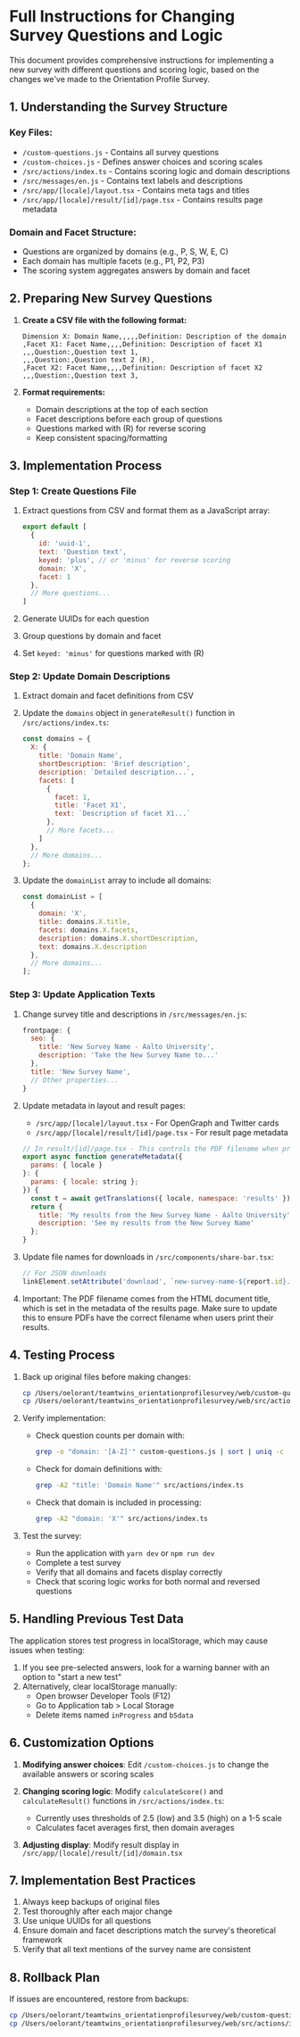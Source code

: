 # Full Instructions for Changing Survey Questions and Logic

This document provides comprehensive instructions for implementing a new survey with different questions and scoring logic, based on the changes we've made to the Orientation Profile Survey.

## 1. Understanding the Survey Structure

### Key Files:
- `/custom-questions.js` - Contains all survey questions
- `/custom-choices.js` - Defines answer choices and scoring scales
- `/src/actions/index.ts` - Contains scoring logic and domain descriptions
- `/src/messages/en.js` - Contains text labels and descriptions
- `/src/app/[locale]/layout.tsx` - Contains meta tags and titles
- `/src/app/[locale]/result/[id]/page.tsx` - Contains results page metadata

### Domain and Facet Structure:
- Questions are organized by domains (e.g., P, S, W, E, C)
- Each domain has multiple facets (e.g., P1, P2, P3)
- The scoring system aggregates answers by domain and facet

## 2. Preparing New Survey Questions

1. **Create a CSV file with the following format:**
   ```
   Dimension X: Domain Name,,,,,Definition: Description of the domain
   ,Facet X1: Facet Name,,,,Definition: Description of facet X1
   ,,,Question:,Question text 1,
   ,,,Question:,Question text 2 (R),
   ,Facet X2: Facet Name,,,,Definition: Description of facet X2
   ,,,Question:,Question text 3,
   ```

2. **Format requirements:**
   - Domain descriptions at the top of each section
   - Facet descriptions before each group of questions
   - Questions marked with (R) for reverse scoring
   - Keep consistent spacing/formatting

## 3. Implementation Process

### Step 1: Create Questions File
1. Extract questions from CSV and format them as a JavaScript array:
   ```javascript
   export default [
     {
       id: 'uuid-1',
       text: 'Question text',
       keyed: 'plus', // or 'minus' for reverse scoring
       domain: 'X',
       facet: 1
     },
     // More questions...
   ]
   ```

2. Generate UUIDs for each question
3. Group questions by domain and facet
4. Set `keyed: 'minus'` for questions marked with (R)

### Step 2: Update Domain Descriptions
1. Extract domain and facet definitions from CSV
2. Update the `domains` object in `generateResult()` function in `/src/actions/index.ts`:
   ```javascript
   const domains = {
     X: {
       title: 'Domain Name',
       shortDescription: 'Brief description',
       description: `Detailed description...`,
       facets: [
         {
           facet: 1,
           title: 'Facet X1',
           text: `Description of facet X1...`
         },
         // More facets...
       ]
     },
     // More domains...
   };
   ```

3. Update the `domainList` array to include all domains:
   ```javascript
   const domainList = [
     { 
       domain: 'X',
       title: domains.X.title, 
       facets: domains.X.facets,
       description: domains.X.shortDescription,
       text: domains.X.description
     },
     // More domains...
   ];
   ```

### Step 3: Update Application Texts
1. Change survey title and descriptions in `/src/messages/en.js`:
   ```javascript
   frontpage: {
     seo: {
       title: 'New Survey Name - Aalto University',
       description: 'Take the New Survey Name to...'
     },
     title: 'New Survey Name',
     // Other properties...
   }
   ```

2. Update metadata in layout and result pages:
   - `/src/app/[locale]/layout.tsx` - For OpenGraph and Twitter cards
   - `/src/app/[locale]/result/[id]/page.tsx` - For result page metadata
   
   ```javascript
   // In result/[id]/page.tsx - This controls the PDF filename when printing
   export async function generateMetadata({
     params: { locale }
   }: {
     params: { locale: string };
   }) {
     const t = await getTranslations({ locale, namespace: 'results' });
     return {
       title: 'My results from the New Survey Name - Aalto University',
       description: 'See my results from the New Survey Name'
     };
   }
   ```

3. Update file names for downloads in `/src/components/share-bar.tsx`:
   ```javascript
   // For JSON downloads
   linkElement.setAttribute('download', `new-survey-name-${report.id}.json`);
   ```

4. Important: The PDF filename comes from the HTML document title, which is set in the metadata of the results page. Make sure to update this to ensure PDFs have the correct filename when users print their results.

## 4. Testing Process

1. Back up original files before making changes:
   ```bash
   cp /Users/oelorant/teamtwins_orientationprofilesurvey/web/custom-questions.js /Users/oelorant/teamtwins_orientationprofilesurvey/web/custom-questions.js.bak
   cp /Users/oelorant/teamtwins_orientationprofilesurvey/web/src/actions/index.ts /Users/oelorant/teamtwins_orientationprofilesurvey/web/src/actions/index.ts.bak
   ```

2. Verify implementation:
   - Check question counts per domain with: 
     ```bash
     grep -o "domain: '[A-Z]'" custom-questions.js | sort | uniq -c
     ```
   - Check for domain definitions with:
     ```bash
     grep -A2 "title: 'Domain Name'" src/actions/index.ts
     ```
   - Check that domain is included in processing:
     ```bash
     grep -A2 "domain: 'X'" src/actions/index.ts
     ```

3. Test the survey:
   - Run the application with `yarn dev` or `npm run dev`
   - Complete a test survey
   - Verify that all domains and facets display correctly
   - Check that scoring logic works for both normal and reversed questions

## 5. Handling Previous Test Data

The application stores test progress in localStorage, which may cause issues when testing:

1. If you see pre-selected answers, look for a warning banner with an option to "start a new test"
2. Alternatively, clear localStorage manually:
   - Open browser Developer Tools (F12)
   - Go to Application tab > Local Storage
   - Delete items named `inProgress` and `b5data`

## 6. Customization Options

1. **Modifying answer choices**: Edit `/custom-choices.js` to change the available answers or scoring scales

2. **Changing scoring logic**: Modify `calculateScore()` and `calculateResult()` functions in `/src/actions/index.ts`:
   - Currently uses thresholds of 2.5 (low) and 3.5 (high) on a 1-5 scale
   - Calculates facet averages first, then domain averages

3. **Adjusting display**: Modify result display in `/src/app/[locale]/result/[id]/domain.tsx`

## 7. Implementation Best Practices

1. Always keep backups of original files
2. Test thoroughly after each major change
3. Use unique UUIDs for all questions
4. Ensure domain and facet descriptions match the survey's theoretical framework
5. Verify that all text mentions of the survey name are consistent

## 8. Rollback Plan

If issues are encountered, restore from backups:
```bash
cp /Users/oelorant/teamtwins_orientationprofilesurvey/web/custom-questions.js.bak /Users/oelorant/teamtwins_orientationprofilesurvey/web/custom-questions.js
cp /Users/oelorant/teamtwins_orientationprofilesurvey/web/src/actions/index.ts.bak /Users/oelorant/teamtwins_orientationprofilesurvey/web/src/actions/index.ts
```